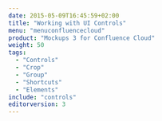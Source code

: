 ```yaml
---
date: 2015-05-09T16:45:59+02:00
title: "Working with UI Controls"
menu: "menuconfluencecloud"
product: "Mockups 3 for Confluence Cloud"
weight: 50
tags:
  - "Controls"
  - "Crop"
  - "Group"
  - "Shortcuts"
  - "Elements"
include: "controls"
editorversion: 3
---
```


